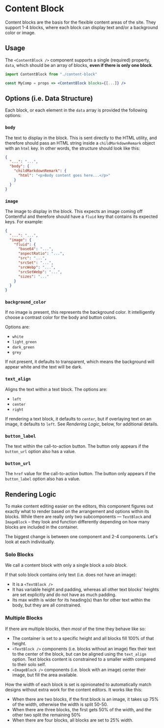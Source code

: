 # Content Block

Content blocks are the basis for the flexible content areas of the site. They
support 1-4 blocks, where each block can display text and/or a background color
or image.

## Usage

The `<ContentBlock />` component supports a single (required) property, `data`,
which should be an array of blocks, **even if there is only one block**.

```jsx
import ContentBlock from "./content-block"

const MyComp = props => <ContentBlock blocks={[...]} />
```

## Options (i.e. Data Structure)

Each block, or each element in the `data` array is provided the following options:

### `body`

The text to display in the block. This is sent directly to the HTML utility, and
therefore should pass an HTML string inside a `childMarkdownRemark` object with
an `html` key. In other words, the structure should look like this:

```json
{
  "...": "...",
  "body": {
    "childMarkdownRemark": {
      "html": "<p>Body content goes here...</p>"
    }
  }
}
```

### `image`

The image to display in the block. This expects an image coming off Contentful
and therefore should have a `fluid` key that contains its expected keys. For
example:

```json
{
  "...": "...",
  "image": {
    "fluid": {
      "base64": "...",
      "aspectRatio": "...",
      "src": "...",
      "srcSet": "...",
      "srcWebp": "...",
      "srcSetWebp": "...",
      "sizes": "..."
    }
  }
}
```

### `background_color`

If no image is present, this represents the background color. It intelligently
choose a contrast color for the body and button colors.

Options are:

- `white`
- `light_green`
- `dark_green`
- `grey`

If not present, it defaults to transparent, which means the background will
appear white and the text will be dark.

### `text_align`

Aligns the text within a text block. The options are:

- `left`
- `center`
- `right`

If rendering a text block, it defaults to `center`, but if overlaying text on an
image, it defaults to `left`. See _Rendering Logic_, below, for additional
details.

### `button_label`

The text within the call-to-action button. The button only appears if the
`button_url` option also has a value.

### `button_url`

The `href` value for the call-to-action button. The button only appears if the
`button_label` option also has a value.

## Rendering Logic

To make content editing easier on the editors, this component figures out
exactly what to render based on the arrangement and options within its blocks.
While there are really only two subcomponents — `TextBlock` and `ImageBlock` –
they look and function differently depending on how many blocks are included in
the container.

The biggest change is between one component and 2-4 components. Let's look at
each individually.

### Solo Blocks

We call a content block with only a single block a _solo block_.

If that solo block contains only text (i.e. does not have an image):

- It is a `<TextBlock />`
- It has variable height and padding, whereas all other text blocks' heights are
  set explicitly and do not have as much padding.
- Its max width is wider for its heading(s) than for other text within the
  body, but they are all constrained.

### Multiple Blocks

If there are multiple blocks, then _most_ of the time they behave like so:

- The container is set to a specific height and all blocks fill 100% of that
  height.
- `<TextBlock />` components (i.e. blocks without an image) flex their text to
  the center of the block, but can be aligned using the `text_align` option.
  Text blocks content is constrained to a smaller width compared to their solo
  self.
- `<ImageBlock />` components (i.e. block with an image) center their image, but
  fill the area available.

How the width of each block is set is opinionated to automatically match designs
without extra work for the content editors. It works like this:

- When there are two blocks, if the first block is an image, it takes up 75% of
  the width, otherwise the width is split 50-50.
- When there are three blocks, the first gets 50% of the width, and the other
  two split the remaining 50%
- When there are four blocks, all blocks are set to 25% width.
